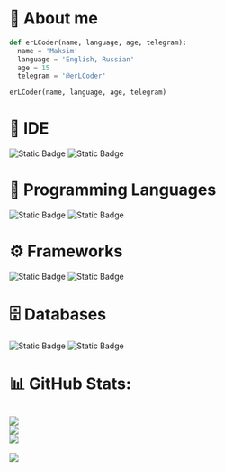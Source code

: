# 🪪 About me

```python
def erLCoder(name, language, age, telegram):
  name = 'Maksim'
  language = 'English, Russian'
  age = 15
  telegram = '@erLCoder'

erLCoder(name, language, age, telegram)
```
# 📒 IDE
![Static Badge](https://img.shields.io/badge/VSCode-007ACC?style=for-the-badge&logo=visualstudiocode&logoColor=%23183A61) ![Static Badge](https://img.shields.io/badge/VisualStudio-007ACC?style=for-the-badge&logo=visualstudio&logoColor=%235C2D91)

# 📃 Programming Languages
![Static Badge](https://img.shields.io/badge/Python-3776AB?style=for-the-badge&logo=python&logoColor=%23fcc203) ![Static Badge](https://img.shields.io/badge/C%2B%2B-a31d2f?style=for-the-badge&logo=cplusplus&logoColor=%23ffffff)

# ⚙️ Frameworks
![Static Badge](https://img.shields.io/badge/Flask-1e991a?style=for-the-badge&logo=flask&logoColor=%23000000) ![Static Badge](https://img.shields.io/badge/Aiogram-26A5E4?style=for-the-badge&logo=telegram&logoColor=%23000000)

# 🗄️ Databases
![Static Badge](https://img.shields.io/badge/Postgresql-%234169E1?style=for-the-badge&logo=postgresql&logoColor=%23000000) ![Static Badge](https://img.shields.io/badge/mongodb-47A248?style=for-the-badge&logo=mongodb&logoColor=%23000000)

# 📊 GitHub Stats:
![](https://github-readme-stats.vercel.app/api?username=erLCoder&theme=dark&hide_border=false&include_all_commits=true&count_private=true)<br/>
![](https://github-readme-streak-stats.herokuapp.com/?user=erLCoder&theme=dark&hide_border=false)<br/>
![](https://github-readme-stats.vercel.app/api/top-langs/?username=erLCoder&theme=dark&hide_border=false&include_all_commits=true&count_private=true&layout=compact)
---
[![](https://visitcount.itsvg.in/api?id=erLCoder&label=Profile%20Views&color=4&icon=2&pretty=false)](https://visitcount.itsvg.in)
